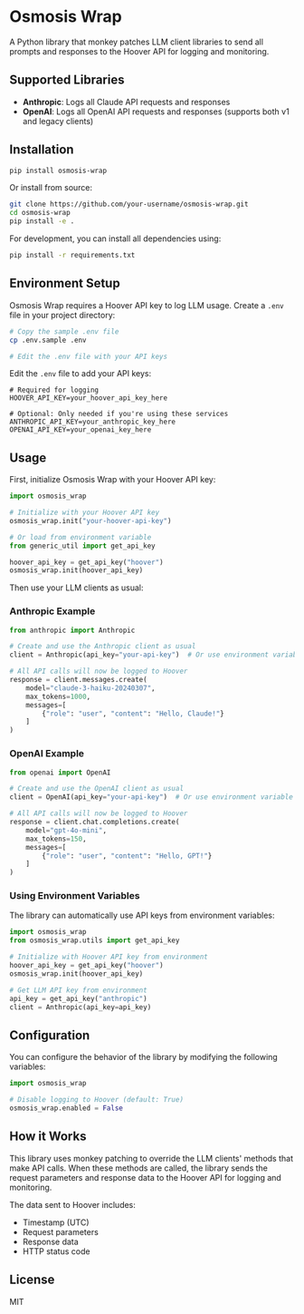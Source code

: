 # Osmosis Wrap

A Python library that monkey patches LLM client libraries to send all prompts and responses to the Hoover API for logging and monitoring.

## Supported Libraries

- **Anthropic**: Logs all Claude API requests and responses
- **OpenAI**: Logs all OpenAI API requests and responses (supports both v1 and legacy clients)

## Installation

```bash
pip install osmosis-wrap
```

Or install from source:

```bash
git clone https://github.com/your-username/osmosis-wrap.git
cd osmosis-wrap
pip install -e .
```

For development, you can install all dependencies using:

```bash
pip install -r requirements.txt
```

## Environment Setup

Osmosis Wrap requires a Hoover API key to log LLM usage. Create a `.env` file in your project directory:

```bash
# Copy the sample .env file
cp .env.sample .env

# Edit the .env file with your API keys
```

Edit the `.env` file to add your API keys:

```
# Required for logging
HOOVER_API_KEY=your_hoover_api_key_here

# Optional: Only needed if you're using these services
ANTHROPIC_API_KEY=your_anthropic_key_here
OPENAI_API_KEY=your_openai_key_here
```

## Usage

First, initialize Osmosis Wrap with your Hoover API key:

```python
import osmosis_wrap

# Initialize with your Hoover API key
osmosis_wrap.init("your-hoover-api-key")

# Or load from environment variable
from generic_util import get_api_key

hoover_api_key = get_api_key("hoover")
osmosis_wrap.init(hoover_api_key)
```

Then use your LLM clients as usual:

### Anthropic Example

```python
from anthropic import Anthropic

# Create and use the Anthropic client as usual
client = Anthropic(api_key="your-api-key")  # Or use environment variable

# All API calls will now be logged to Hoover
response = client.messages.create(
    model="claude-3-haiku-20240307",
    max_tokens=1000,
    messages=[
        {"role": "user", "content": "Hello, Claude!"}
    ]
)
```

### OpenAI Example

```python
from openai import OpenAI

# Create and use the OpenAI client as usual
client = OpenAI(api_key="your-api-key")  # Or use environment variable

# All API calls will now be logged to Hoover
response = client.chat.completions.create(
    model="gpt-4o-mini",
    max_tokens=150,
    messages=[
        {"role": "user", "content": "Hello, GPT!"}
    ]
)
```

### Using Environment Variables

The library can automatically use API keys from environment variables:

```python
import osmosis_wrap
from osmosis_wrap.utils import get_api_key

# Initialize with Hoover API key from environment
hoover_api_key = get_api_key("hoover")
osmosis_wrap.init(hoover_api_key)

# Get LLM API key from environment
api_key = get_api_key("anthropic")
client = Anthropic(api_key=api_key)
```

## Configuration

You can configure the behavior of the library by modifying the following variables:

```python
import osmosis_wrap

# Disable logging to Hoover (default: True)
osmosis_wrap.enabled = False
```

## How it Works

This library uses monkey patching to override the LLM clients' methods that make API calls. When these methods are called, the library sends the request parameters and response data to the Hoover API for logging and monitoring.

The data sent to Hoover includes:
- Timestamp (UTC)
- Request parameters
- Response data
- HTTP status code

## License

MIT 